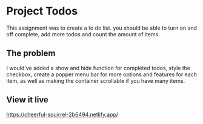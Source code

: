 # Project Todos
This assignment was to create a to do list. you should be able to turn on and off complete, add more todos and count the amount of items.

## The problem
I would've added a show and hide function for completed todos, style the checkbox, create a popper menu bar for more options and features for each item, as well as making the container scrollable if you have many items.

## View it live
https://cheerful-squirrel-2b6494.netlify.app/
